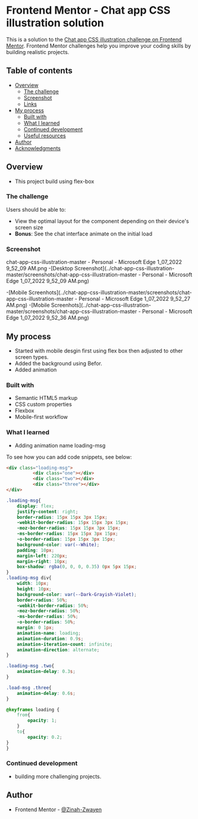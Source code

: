 # Frontend Mentor - Chat app CSS illustration solution

This is a solution to the [Chat app CSS illustration challenge on Frontend Mentor](https://www.frontendmentor.io/challenges/chat-app-css-illustration-O5auMkFqY). Frontend Mentor challenges help you improve your coding skills by building realistic projects. 

## Table of contents

- [Overview](#overview)
  - [The challenge](#the-challenge)
  - [Screenshot](#screenshot)
  - [Links](#links)
- [My process](#my-process)
  - [Built with](#built-with)
  - [What I learned](#what-i-learned)
  - [Continued development](#continued-development)
  - [Useful resources](#useful-resources)
- [Author](#author)
- [Acknowledgments](#acknowledgments)

## Overview
- This project build using flex-box 

### The challenge

Users should be able to:

- View the optimal layout for the component depending on their device's screen size
- **Bonus**: See the chat interface animate on the initial load

### Screenshot
chat-app-css-illustration-master - Personal - Microsoft​ Edge 1_07_2022 9_52_09 AM.png
-[Desktop Screenshot](../chat-app-css-illustration-master/screenshots/chat-app-css-illustration-master - Personal - Microsoft​ Edge 1_07_2022 9_52_09 AM.png)

-[Mobile Screenhots](../chat-app-css-illustration-master/screenshots/chat-app-css-illustration-master - Personal - Microsoft​ Edge 1_07_2022 9_52_27 AM.png)
-[Mobile Screenhots](../chat-app-css-illustration-master/screenshots/chat-app-css-illustration-master - Personal - Microsoft​ Edge 1_07_2022 9_52_36 AM.png)


## My process
- Started with mobile desgin first using flex box then adjusted to other screen types.
- Added the background using Befor.
- Added animation

### Built with

- Semantic HTML5 markup
- CSS custom properties
- Flexbox
- Mobile-first workflow


### What I learned

- Adding animation name loading-msg

To see how you can add code snippets, see below:

```html
<div class="loading-msg">
          <div class="one"></div>
          <div class="two"></div>
          <div class="three"></div>
</div>
```
```css
.loading-msg{
    display: flex;
    justify-content: right;
    border-radius: 15px 15px 3px 15px;
    -webkit-border-radius: 15px 15px 3px 15px;
    -moz-border-radius: 15px 15px 3px 15px;
    -ms-border-radius: 15px 15px 3px 15px;
    -o-border-radius: 15px 15px 3px 15px;
    background-color: var(--White);
    padding: 10px;
    margin-left: 220px;
    margin-right: 10px;
    box-shadow: rgba(0, 0, 0, 0.35) 0px 5px 15px;
}
.loading-msg div{
    width: 10px;
    height: 10px;
    background-color: var(--Dark-Grayish-Violet);
    border-radius: 50%;
    -webkit-border-radius: 50%;
    -moz-border-radius: 50%;
    -ms-border-radius: 50%;
    -o-border-radius: 50%;
    margin: 0 1px;
    animation-name: loading;
    animation-duration: 0.9s;
    animation-iteration-count: infinite;
    animation-direction: alternate;
}

.loading-msg .two{
    animation-delay: 0.3s;
}

.load-msg .three{
    animation-delay: 0.6s;
}

@keyframes loading {
    from{
        opacity: 1;
    }
    to{
        opacity: 0.2;
}
}
```

### Continued development

- building more challenging projects.


## Author

- Frontend Mentor - [@Zinah-Zwayen](https://www.frontendmentor.io/profile/Zinah-Zwayen)




